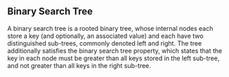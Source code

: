 ## Binary Search Tree

A binary search tree is a rooted binary tree, whose internal nodes each store a 
key (and optionally, an associated value) and each have two distinguished sub-trees, 
commonly denoted left and right. The tree additionally satisfies the binary search 
tree property, which states that the key in each node must be greater than all keys 
stored in the left sub-tree, and not greater than all keys in the right sub-tree.
